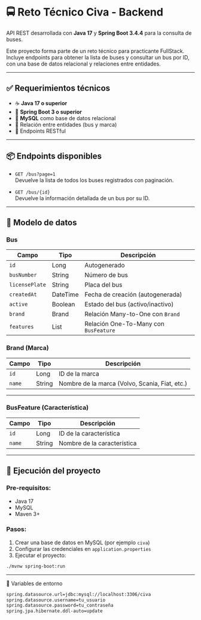 # 🚍 Reto Técnico Civa - Backend

API REST desarrollada con **Java 17** y **Spring Boot 3.4.4** para la consulta de buses.

Este proyecto forma parte de un reto técnico para practicante FullStack. Incluye endpoints para obtener la lista de buses y consultar un bus por ID, con una base de datos relacional y relaciones entre entidades.

---

## ✅ Requerimientos técnicos

- ☕ **Java 17 o superior**
- 🌱 **Spring Boot 3 o superior**
- 🐬 **MySQL** como base de datos relacional
- 🧱 Relación entre entidades (bus y marca)
- 🔗 Endpoints RESTful

---

## 📦 Endpoints disponibles

- `GET /bus?page=1`  
  Devuelve la lista de todos los buses registrados con paginación.

- `GET /bus/{id}`  
  Devuelve la información detallada de un bus por su ID.

---

## 🧾 Modelo de datos

### Bus

| Campo          | Tipo     | Descripción                           |
| -------------- | -------- | ------------------------------------- |
| `id`           | Long     | Autogenerado                          |
| `busNumber`    | String   | Número de bus                         |
| `licensePlate` | String   | Placa del bus                         |
| `createdAt`    | DateTime | Fecha de creación (autogenerada)      |
| `active`       | Boolean  | Estado del bus (activo/inactivo)      |
| `brand`        | Brand    | Relación Many-to-One con `Brand`      |
| `features`     | List     | Relación One-To-Many con `BusFeature` |

### Brand (Marca)

| Campo  | Tipo   | Descripción                                    |
| ------ | ------ | ---------------------------------------------- |
| `id`   | Long   | ID de la marca                                 |
| `name` | String | Nombre de la marca (Volvo, Scania, Fiat, etc.) |

---

### BusFeature (Característica)

| Campo  | Tipo   | Descripción                 |
| ------ | ------ | --------------------------- |
| `id`   | Long   | ID de la característica     |
| `name` | String | Nombre de la característica |

---

## 🚀 Ejecución del proyecto

### Pre-requisitos:

- Java 17
- MySQL
- Maven 3+

### Pasos:

1. Crear una base de datos en MySQL (por ejemplo `civa`)
2. Configurar las credenciales en `application.properties`
3. Ejecutar el proyecto:

```bash
./mvnw spring-boot:run
```

---

🔧 Variables de entorno

```bash
spring.datasource.url=jdbc:mysql://localhost:3306/civa
spring.datasource.username=tu_usuario
spring.datasource.password=tu_contraseña
spring.jpa.hibernate.ddl-auto=update
```
